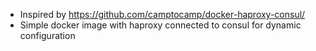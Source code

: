 - Inspired by https://github.com/camptocamp/docker-haproxy-consul/
- Simple docker image with haproxy connected to consul for dynamic configuration
